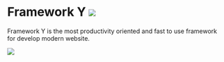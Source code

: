 Framework Y [![](http://www.framework-y.com/#section-0)](http://www.framework-y.com/buy-now.html)
===========

Framework Y is the most productivity oriented and fast to use framework for develop modern website.

[![](http://i.imgur.com/zNZuDK4.jpg)](http://www.framework-y.com/#section-0)